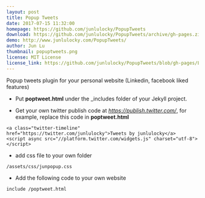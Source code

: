 ```yaml
---
layout: post
title: Popup Tweets
date: 2017-07-15 11:32:00
homepage: https://github.com/junlulocky/PopupTweets
download: https://github.com/junlulocky/PopupTweets/archive/gh-pages.zip
demo: http://www.junlulocky.com/PopupTweets/
author: Jun Lu
thumbnail: popuptweets.png
license: MIT License
license_link: https://github.com/junlulocky/PopupTweets/blob/gh-pages/LICENSE
---
```


Popup tweets plugin for your personal website (Linkedin, facebook liked
features)

- Put **poptweet.html** under the _includes folder of your Jekyll
  project.

- Get your own twitter publish code at *https://publish.twitter.com/*,
  for example, replace this code in **poptweet.html**

```
<a class="twitter-timeline" href="https://twitter.com/junlulocky">Tweets by junlulocky</a> 
<script async src="//platform.twitter.com/widgets.js" charset="utf-8"></script>
```

- add css file to your own folder

```
/assets/css/junpopup.css
```
    
- Add the following code to your own website

```
include /poptweet.html 
```
